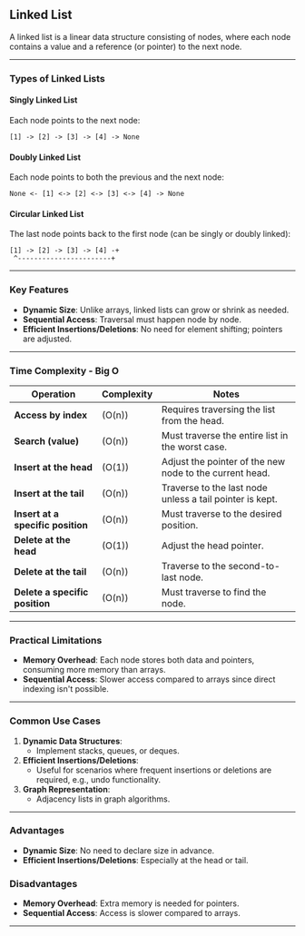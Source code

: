 ## **Linked List**  
A linked list is a linear data structure consisting of nodes, where each node contains a value and a reference (or pointer) to the next node.  

---

### **Types of Linked Lists**
#### **Singly Linked List**  
Each node points to the next node:  
```
[1] -> [2] -> [3] -> [4] -> None
```

#### **Doubly Linked List**  
Each node points to both the previous and the next node:  
```
None <- [1] <-> [2] <-> [3] <-> [4] -> None
```

#### **Circular Linked List**  
The last node points back to the first node (can be singly or doubly linked):  
```
[1] -> [2] -> [3] -> [4] -+
 ^-----------------------+
```

---

### **Key Features**
- **Dynamic Size**: Unlike arrays, linked lists can grow or shrink as needed.  
- **Sequential Access**: Traversal must happen node by node.  
- **Efficient Insertions/Deletions**: No need for element shifting; pointers are adjusted.  

---

### **Time Complexity - Big O**
| Operation                     | Complexity | Notes                                                     |
|--------------------------------|------------|----------------------------------------------------------|
| **Access by index**            | \(O(n)\)    | Requires traversing the list from the head.              |
| **Search (value)**             | \(O(n)\)    | Must traverse the entire list in the worst case.         |
| **Insert at the head**         | \(O(1)\)    | Adjust the pointer of the new node to the current head.  |
| **Insert at the tail**         | \(O(n)\)    | Traverse to the last node unless a tail pointer is kept. |
| **Insert at a specific position** | \(O(n)\) | Must traverse to the desired position.                   |
| **Delete at the head**         | \(O(1)\)    | Adjust the head pointer.                                 |
| **Delete at the tail**         | \(O(n)\)    | Traverse to the second-to-last node.                    |
| **Delete a specific position** | \(O(n)\)    | Must traverse to find the node.                         |

---

### **Practical Limitations**
- **Memory Overhead**: Each node stores both data and pointers, consuming more memory than arrays.  
- **Sequential Access**: Slower access compared to arrays since direct indexing isn't possible.

---

### **Common Use Cases**
1. **Dynamic Data Structures**:
   - Implement stacks, queues, or deques.
2. **Efficient Insertions/Deletions**:
   - Useful for scenarios where frequent insertions or deletions are required, e.g., undo functionality.
3. **Graph Representation**:
   - Adjacency lists in graph algorithms.

---

### **Advantages**
- **Dynamic Size**: No need to declare size in advance.  
- **Efficient Insertions/Deletions**: Especially at the head or tail.  

### **Disadvantages**
- **Memory Overhead**: Extra memory is needed for pointers.  
- **Sequential Access**: Access is slower compared to arrays.  

---
